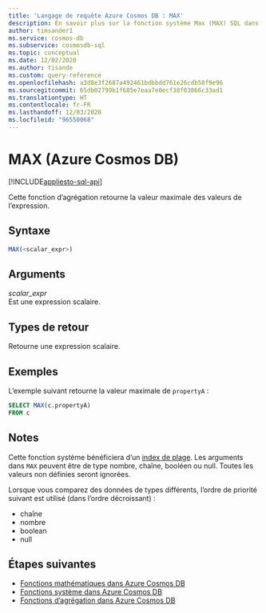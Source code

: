 ```yaml
---
title: 'Langage de requête Azure Cosmos DB : MAX'
description: En savoir plus sur la fonction système Max (MAX) SQL dans Azure Cosmos DB.
author: timsander1
ms.service: cosmos-db
ms.subservice: cosmosdb-sql
ms.topic: conceptual
ms.date: 12/02/2020
ms.author: tisande
ms.custom: query-reference
ms.openlocfilehash: a3d8e3f2687a492461bdbbdd761e26cdb58f9e96
ms.sourcegitcommit: 65db02799b1f685e7eaa7e0ecf38f03866c33ad1
ms.translationtype: HT
ms.contentlocale: fr-FR
ms.lasthandoff: 12/03/2020
ms.locfileid: "96550068"
---
```

# <a name="max-azure-cosmos-db"></a>MAX (Azure Cosmos DB)
[!INCLUDE[appliesto-sql-api](includes/appliesto-sql-api.md)]

Cette fonction d’agrégation retourne la valeur maximale des valeurs de l’expression.
  
## <a name="syntax"></a>Syntaxe
  
```sql
MAX(<scalar_expr>)  
```  
  
## <a name="arguments"></a>Arguments

*scalar_expr*  
   Est une expression scalaire. 
  
## <a name="return-types"></a>Types de retour
  
Retourne une expression scalaire.  
  
## <a name="examples"></a>Exemples
  
L’exemple suivant retourne la valeur maximale de `propertyA` :
  
```sql
SELECT MAX(c.propertyA)
FROM c
```  

## <a name="remarks"></a>Notes

Cette fonction système bénéficiera d’un [index de plage](index-policy.md#includeexclude-strategy). Les arguments dans `MAX` peuvent être de type nombre, chaîne, booléen ou null. Toutes les valeurs non définies seront ignorées.

Lorsque vous comparez des données de types différents, l’ordre de priorité suivant est utilisé (dans l’ordre décroissant) :

- chaîne
- nombre
- boolean
- null

## <a name="next-steps"></a>Étapes suivantes

- [Fonctions mathématiques dans Azure Cosmos DB](sql-query-mathematical-functions.md)
- [Fonctions système dans Azure Cosmos DB](sql-query-system-functions.md)
- [Fonctions d’agrégation dans Azure Cosmos DB](sql-query-aggregate-functions.md)